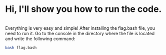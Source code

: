 # Hi, I'll show you how to run the code.
<br>
Everything is very easy and simple! After installing the flag.bash file, you need to run it. Go to the console in the directory where the file is located and write the following command:
<br>

```bash
bash flag.bash
```
